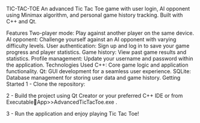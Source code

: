 TIC-TAC-TOE
An advanced Tic Tac Toe game with user login, AI opponent using Minimax algorithm, and personal game history tracking. Built with C++ and Qt.

Features
Two-player mode: Play against another player on the same device.
AI opponent: Challenge yourself against an AI opponent with varying difficulty levels.
User authentication: Sign up and log in to save your game progress and player statistics.
Game history: View past game results and statistics.
Profile management: Update your username and password within the application.
Technologies Used
C++: Core game logic and application functionality.
Qt: GUI development for a seamless user experience.
SQLite: Database management for storing user data and game history.
Getting Started
1 - Clone the repository: 

2 - Build the project using Qt Creator or your preferred C++ IDE or from ExecutableِApp>>AdvancedTicTacToe.exe .

3 - Run the application and enjoy playing Tic Tac Toe!
